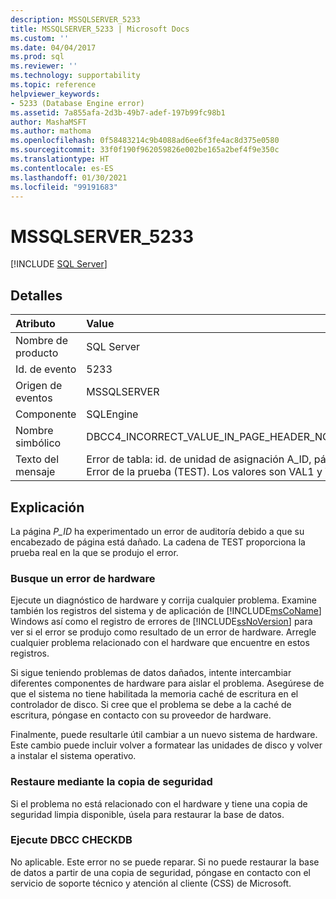 ```yaml
---
description: MSSQLSERVER_5233
title: MSSQLSERVER_5233 | Microsoft Docs
ms.custom: ''
ms.date: 04/04/2017
ms.prod: sql
ms.reviewer: ''
ms.technology: supportability
ms.topic: reference
helpviewer_keywords:
- 5233 (Database Engine error)
ms.assetid: 7a855afa-2d3b-49b7-adef-197b99fc98b1
author: MashaMSFT
ms.author: mathoma
ms.openlocfilehash: 0f58483214c9b4088ad6ee6f3fe4ac8d375e0580
ms.sourcegitcommit: 33f0f190f962059826e002be165a2bef4f9e350c
ms.translationtype: HT
ms.contentlocale: es-ES
ms.lasthandoff: 01/30/2021
ms.locfileid: "99191683"
---
```

# <a name="mssqlserver_5233"></a>MSSQLSERVER_5233
 [!INCLUDE [SQL Server](../../includes/applies-to-version/sqlserver.md)]
  
## <a name="details"></a>Detalles  
  
| Atributo | Value |  
| :-------- | :---- |  
|Nombre de producto|SQL Server|  
|Id. de evento|5233|  
|Origen de eventos|MSSQLSERVER|  
|Componente|SQLEngine|  
|Nombre simbólico|DBCC4_INCORRECT_VALUE_IN_PAGE_HEADER_NO_METADATA|  
|Texto del mensaje|Error de tabla: id. de unidad de asignación A_ID, página P_ID. Error de la prueba (TEST). Los valores son VAL1 y VAL2.|  
  
## <a name="explanation"></a>Explicación  
La página *P_ID* ha experimentado un error de auditoría debido a que su encabezado de página está dañado. La cadena de TEST proporciona la prueba real en la que se produjo el error.  
  
### <a name="look-for-hardware-failure"></a>Busque un error de hardware  
Ejecute un diagnóstico de hardware y corrija cualquier problema. Examine también los registros del sistema y de aplicación de [!INCLUDE[msCoName](../../includes/msconame-md.md)] Windows así como el registro de errores de [!INCLUDE[ssNoVersion](../../includes/ssnoversion-md.md)] para ver si el error se produjo como resultado de un error de hardware. Arregle cualquier problema relacionado con el hardware que encuentre en estos registros.  
  
Si sigue teniendo problemas de datos dañados, intente intercambiar diferentes componentes de hardware para aislar el problema. Asegúrese de que el sistema no tiene habilitada la memoria caché de escritura en el controlador de disco. Si cree que el problema se debe a la caché de escritura, póngase en contacto con su proveedor de hardware.  
  
Finalmente, puede resultarle útil cambiar a un nuevo sistema de hardware. Este cambio puede incluir volver a formatear las unidades de disco y volver a instalar el sistema operativo.  
  
### <a name="restore-from-backup"></a>Restaure mediante la copia de seguridad  
Si el problema no está relacionado con el hardware y tiene una copia de seguridad limpia disponible, úsela para restaurar la base de datos.  
  
### <a name="run-dbcc-checkdb"></a>Ejecute DBCC CHECKDB  
No aplicable. Este error no se puede reparar. Si no puede restaurar la base de datos a partir de una copia de seguridad, póngase en contacto con el servicio de soporte técnico y atención al cliente (CSS) de Microsoft.  
  
